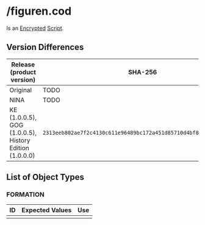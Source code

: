 # /figuren.cod #

Is an [Encrypted](../file_formats/encryption.md) [Script](../file_formats/script.md).

## Version Differences
| Release (product version) | SHA-256 |
|---------|----------|
| Original | TODO |
| NINA | TODO |
| KE (1.0.0.5), GOG (1.0.0.5), History Edition (1.0.0.0) | `2313eeb802ae7f2c4130c611e96489bc172a451d85710d4bf842d58b9e81115c` |

## List of Object Types ##

### FORMATION ###

| ID            | Expected Values   | Use |
|---------------|-------------------|-----|
| 				|					| |

